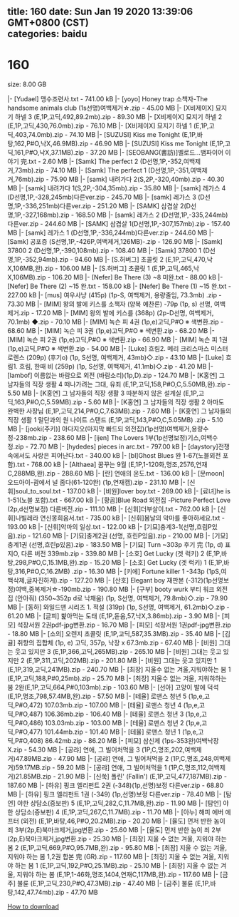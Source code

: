 
title: 160
date: Sun Jan 19 2020 13:39:06 GMT+0800 (CST)    
categories: baidu
---

# 160
size: 8.00 GB
 
 
|- [Yudael] 맹수조련사.txt - 741.00 kB
|- [yoyo] Honey trap 소책자-The handsome animals club (1s선명)여백제거☆.zip - 45.00 MB
|- [X비제이X] 묘지기 하넬 3 (E,1P,고딕,492,89.2mb).zip - 89.30 MB
|- [X비제이X] 묘지기 하넬 2 (E,1P,고딕,430,76.0mb).zip - 76.10 MB
|- [X비제이X] 묘지기 하넬 1 (E,1P,고딕,403,74.0mb).zip - 74.10 MB
|- [SUZUSI] Kiss me Tonight (E,1P,바탕,162,P#O,낙X,46.9MB).zip - 46.90 MB
|- [SUZUSI] Kiss me Tonight (E,1P,고딕,161,P#O,낙X,37.1MB).zip - 37.20 MB
|- [SEOBANG(書訪)]벨로드…뱀파이어 이야기 完.txt - 2.60 MB
|- [Samk] The perfect 2 (D선명,1P,-352,여백제거,73mb).zip - 74.10 MB
|- [Samk] The perfect 1 (D선명,1P,-351,여백제거,76mb).zip - 75.90 MB
|- [samk] 내려가다 2(S,2P,-320,40mb).zip - 40.30 MB
|- [samk] 내려가다 1(S,2P,-304,35mb).zip - 35.80 MB
|- [samk] 레가스 4 (D선명,1P,-328,245mb)다른ver.zip - 245.70 MB
|- [samk] 레가스 3 (D선명,1P,-336,251mb)다른ver.zip - 251.20 MB
|- [SAMK] 삼겹살 2(D선명,1P,-327,168mb).zip - 168.50 MB
|- [samk] 레가스 2 (D선명,1P,-335,244mb)다른ver.zip - 244.60 MB
|- [SAMK] 삼겹살 1(D선명,1P,-307,157mb).zip - 157.40 MB
|- [samk] 레가스 1 (D선명,1P,-336,244mb)다른ver.zip - 244.60 MB
|- [Samk] 공포증 (S선명,1P,-426P,여백제거,126MB)-.zip - 126.90 MB
|- [Samk] 37800 2 (D선명,1P,-390,108mb).zip - 108.40 MB
|- [Samk] 37800 1 (D선명,1P,-352,94mb).zip - 94.60 MB
|- [S.허버그] 초콜릿 2 (E,1P,고딕,470,낙X,106MB,완).zip - 106.00 MB
|- [S.허버그] 초콜릿 1 (E,1P,고딕,465,낙X,106MB).zip - 106.20 MB
|- [Nefer] Be There (3) ~8 미완.txt - 88.00 kB
|- [Nefer] Be There (2) ~15 완.txt - 158.00 kB
|- [Nefer] Be There (1) ~15 완.txt - 227.00 kB
|- [mus] 여우사냥 (415p) (1p-S, 여백제거, 용량줄임, 73.3mb) .zip - 73.30 MB
|- [MIM] 왕의 발에 키스를 소책자 (양복 예찬론) -79p (1p, s) 선명, 여백 제거.zip - 17.20 MB
|- [MIM] 왕의 발에 키스를 (368p) (2p-D선명, 여백제거, 70.1mb) ◆.zip - 70.10 MB
|- [MIM] 녹슨 피 4권 (1p,e)고딕,P#O ※ 색변환.zip - 68.60 MB
|- [MIM] 녹슨 피 3권 (1p,e)고딕,P#O ※ 색변환.zip - 68.20 MB
|- [MIM] 녹슨 피 2권 (1p,e)고딕,P#O ※ 색변환.zip - 66.90 MB
|- [MIM] 녹슨 피 1권 (1p,e)고딕,P#O ※ 색변환.zip - 54.00 MB
|- [Luke] 흐림2. 메리 크리스마스 미스터 로렌스 (209p) (후기o) (1p, S선명, 여백제거, 43mb)◇.zip - 43.10 MB
|- [Luke] 흐림1. 흐림, 한때 비 (259p) (1p, S선명, 여백제거, 41.1mb)◇.zip - 41.20 MB
|- [lambof] 이름없는 바람으로 외전 (바람소리)(1p,D).zip - 124.70 MB
|- [K홍연] 그 남자들의 직장 생활 4 떠나가려는 그대, 유죄 (E,1P,고딕,158,P#O,C,5.50MB,완).zip - 5.50 MB
|- [K홍연] 그 남자들의 직장 생활 3 따분하지 않은 설계실 (E,1P,고딕,163,P#O,C,5.59MB).zip - 5.60 MB
|- [K홍연] 그 남자들의 직장 생활 2 아마도 완벽한 사장님 (E,1P,고딕,214,P#O,C,7.63MB).zip - 7.60 MB
|- [K홍연] 그 남자들의 직장 생활 1 말단과의 원 나이트 스탠드 (E,1P,고딕,143,P#O,C,5.05MB) .zip - 5.10 MB
|- [jooki(주키)] 아다지오(마지막 빠드되 외전집)(1p선명)여백제거,용량수정-238mb.zip - 238.60 MB
|- [ijen] The Lovers 1부(1p선명보정)기스,여백수정.zip - 72.70 MB
|- [hydedes] pieces in arc.txt - 797.00 kB
|- [daystory]전쟁 속에서도 사랑은 피어난다.txt - 340.00 kB
|- [bl]Ghost Blues 완 1-67(노블외전 포함).txt - 768.00 kB
|- [Althaea] 꿈꾸는 9월 (E,1P,1-120화,명조,2576,연재C,288MB,완).zip - 288.60 MB
|- [란] 연애의 온도.txt - 136.00 kB
|- [문moon] 오드아이-괌에서 널 줍다(61-120완) (1p,연재캡).zip - 231.10 MB
|- [신휘]soul_to_soul.txt - 137.00 kB
|- [비원]lover boy.txt - 269.00 kB
|- [료녀]he is 1-51(노블 포함).txt - 667.00 kB
|- [황곰]Blue Road 외전집 -Picture Perfect Love (2p,d선명보정) 다른버전.zip - 111.10 MB
|- [신휘]더부살이.txt - 762.00 kB
|- [신휘]나빌레라 연신몽희음서.txt - 735.00 kB
|- [신휘]봄날의 악마를 좋아하세요.txt - 193.00 kB
|- [신휘]악마의 일상.txt - 122.00 kB
|- [기묘]충계3-1(선명,흐림P있음).zip - 121.60 MB
|- [기묘]충계2권 (선명, 흐린P있음).zip - 210.00 MB
|- [기묘]충계1권 (선명,흐린p있음).zip - 183.50 MB
|- [기묘] Turn ~303p 후기 完 (1p, d) 표지O, 다른 버전 339mb.zip - 339.80 MB
|- [소호] Get Lucky (겟 럭키) 2 (E,1P,바탕,298,P#O,C,15.1MB,완).zip - 15.20 MB
|- [소호] Get Lucky (겟 럭키) 1 (E,1P,바탕,316,P#O,C,16.2MB) .zip - 16.30 MB
|- [키에] Fortune killer 1 -343p (1pS,여백삭제,글자진하게).zip - 127.20 MB
|- [산호] Elegant boy 재판본 (-312)(1p선명보정)여백,중복제거☆-190mb.zip - 190.80 MB
|- [구부] booty wurk 부티 워크 외전집 (안아줘) (350~352p d로 낙채움) (1p, S선명, 여백제거, 79.8mb)◇.zip - 79.90 MB
|- [동하] 와일드맨 시리즈 1. 적설 (319p) (1p, S선명, 여백제거, 61.2mb)◇.zip - 61.20 MB
|- [글피] 핥아먹는 도태 (E,1P,돋움,57,낙X,3.86mb).zip - 3.90 MB
|- [피모] 석장서원 2권pdf-jpg변환.zip - 16.70 MB
|- [피모] 석장서원 1권pdf-jpg변환.zip - 18.80 MB
|- [소의] 오렌지 초콜릿 (E,1P,고딕,587,35.3MB).zip - 35.40 MB
|- [김귤] 취향의 집합체 (1p, e) 고딕, 357p, 낙장 x 67.3mb.zip - 67.40 MB
|- [비원] 그대는 웃고 있지만 3 (E,1P,366,고딕,265MB).zip - 265.10 MB
|- [비원] 그대는 웃고 있지만 2 (E,1P,311,고딕,202MB).zip - 201.80 MB
|- [비원] 그대는 웃고 있지만 1 (E,1P,319,고딕,241MB).zip - 240.70 MB
|- [최장] 지울수 없는 겨울,지워야하는 봄 1 (E,1P,고딕,188,P#0,25mb).zip - 25.70 MB
|- [최장] 지울수 없는 겨울, 지워햐하는 봄 2완(E,1P,고딕,664,P#0,103mb).zip - 103.60 MB
|- [선아] 고양이 발에 덕석 (E,1P,명조,798,57.4MB,완).zip - 57.50 MB
|- [테율] 로맨스 청년 5 (1p,e,고딕,P#O,472) 107.03mb.zip - 107.00 MB
|- [테율] 로맨스 청년 4 (1p,e,고딕,P#O,487) 106.36mb.zip - 106.40 MB
|- [테율] 로맨스 청년 3 (1p,e,고딕,P#O,486) 103.03mb.zip - 103.00 MB
|- [테율] 로맨스 청년 2 (1p,e,고딕,P#O,477) 101.44mb.zip - 101.40 MB
|- [테율] 로맨스 청년 1 (1p,e,고딕,P#O,408) 86.42mb.zip - 86.20 MB
|- [피모] 삼신제 (1ps-353완)여백낙장X.zip - 54.30 MB
|- [공랴] 연애, 그 빌어처먹을 3 (1P,C,명조,202,여백제거)47.89MB.zip - 47.90 MB
|- [공랴] 연애, 그 빌어처먹을 2 (1P,C,명조,248,여백제거)59.17MB.zip - 59.20 MB
|- [공랴] 연애, 그 빌어처먹을 1 (1P,C,명조,112,여백제거)21.85MB.zip - 21.90 MB
|- [신쑥] 폴린' (Fallin') (E,1P,고딕,477,187MB).zip - 187.60 MB
|- [하유] 핑크 엘리펀트 2권 (-348)(1p,선명)보정 다른ver.zip - 68.80 MB
|- [하유] 핑크 엘리펀트 1권 (-349) (1p,선명)보정 다른ver.zip - 78.40 MB
|- [탐언] 야한 상담소(증보판) 5 (E,1P,고딕,282,C,11.7MB,완).zip - 11.90 MB
|- [탐언] 야한 상담소(증보판) 4 (E,1P,고딕,267,C,11.7MB).zip - 11.70 MB
|- [아누] 해피 에버 에프터 (외전) (E,1P,바탕,46,P#O,20.2MB).zip - 20.20 MB
|- [율도] 먼저 반한 놈이 죄 3부(2p,E)북마크제거,jpg변환.zip - 25.60 MB
|- [율도] 먼저 반한 놈이 죄 2부(2p,E)북마크제거,jpg변환.zip - 25.30 MB
|- [최장] 지울 수 없는 겨울, 지워야 하는 봄 2 (E,1P,고딕,669,P#O,95.7MB,완).zip - 95.80 MB
|- [최잠] 지울 수 없는 겨울, 지워야 하는 봄 1,2권 합본 完 (GR).zip - 117.60 MB
|- [최장] 지울 수 없는 겨울, 지워야 하는 봄 1 (E,1P,고딕,192,P#O,25.1MB).zip - 25.10 MB
|- [최장] 지울 수 없는 겨울, 지워야 하는 봄 (E,1P,1-46화,명조,1404,연재C,117MB,완).zip - 117.60 MB
|- [금주] 불륜 (E,1P,고딕,230,P#O,47.3MB).zip - 47.40 MB
|- [금주] 불륜 (E,1P,바탕,142,47.74mb).zip - 47.70 MB

[How to download](https://bpcam.bemobtrk.com/go/2ceec3aa-1ca2-46d6-b9ff-aaa5c184517c?jno=5)